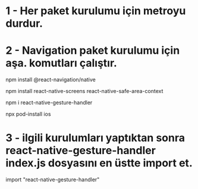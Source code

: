 # 1 - Her paket kurulumu için metroyu durdur.

# 2 - Navigation paket kurulumu için aşa. komutları çalıştır.

npm install @react-navigation/native

npm install react-native-screens react-native-safe-area-context

npm i react-native-gesture-handler

npx pod-install ios

# 3 - ilgili kurulumları yaptıktan sonra react-native-gesture-handler index.js dosyasını en üstte import et.

import "react-native-gesture-handler"